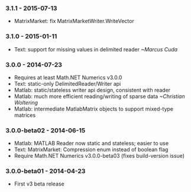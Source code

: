 ### 3.1.1 - 2015-07-13
* MatrixMarket: fix MatrixMarketWriter.WriteVector

### 3.1.0 - 2015-01-11
* Text: support for missing values in delimited reader *~Marcus Cuda*

### 3.0.0 - 2014-07-23
* Requires at least Math.NET Numerics v3.0.0
* Text: static-only DelimitedReader/Writer api
* Matlab: static/stateless writer api design, consistent with reader
* Matlab: much more efficient reading/writing of sparse data *~Christian Woltering*
* Matlab: intermediate MatlabMatrix objects to support mixed-type matrices

### 3.0.0-beta02 - 2014-06-15
* Matlab: MATLAB Reader now static and stateless; easier to use
* Text: MatrixMarket: Compression enum instead of boolean flag
* Require Math.NET Numerics v3.0.0-beta03 (fixes build-version issue)

### 3.0.0-beta01 - 2014-04-23
* First v3 beta release
